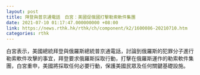 ```yaml
---
layout: post
title: 拜登與普京通電話　白宮：美國促俄國打擊勒索軟件集團
date: 2021-07-10 01:17:47.000000000 +08:00
link: https://news.rthk.hk/rthk/ch/component/k2/1600086-20210710.htm
categories: rthk
---
```


白宮表示，美國總統拜登與俄羅斯總統普京通電話，討論到俄羅斯的犯罪分子進行勒索軟件攻擊的事宜，拜登要求俄羅斯採取行動，打擊在俄羅斯運作的勒索軟件集團，白宮重申，美國將採取任何必要行動，保護美國民眾及任何關鍵基礎設施。
